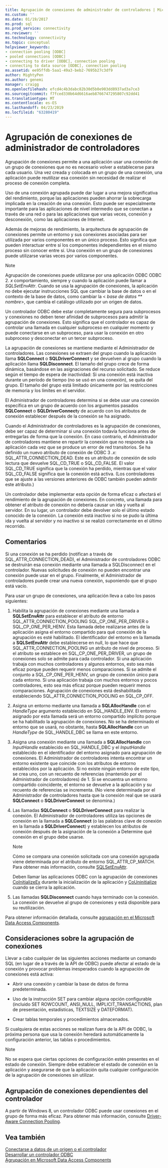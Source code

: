 ```yaml
---
title: Agrupación de conexiones de administrador de controladores | Microsoft Docs
ms.custom: ''
ms.date: 01/19/2017
ms.prod: sql
ms.prod_service: connectivity
ms.reviewer: ''
ms.technology: connectivity
ms.topic: conceptual
helpviewer_keywords:
- connection pooling [ODBC]
- pooled connections [ODBC]
- connecting to driver [ODBC], connection pooling
- connecting to data source [ODBC], connection pooling
ms.assetid: ee95ffdb-5aa1-49a3-beb2-7695b27c3df9
author: MightyPen
ms.author: genemi
manager: craigg
ms.openlocfilehash: efcd4c4b3dabc82b30d5b0e903dd8937ad3a7ce3
ms.sourcegitcommit: f7fced330b64d6616aeb8766747295807c92dd41
ms.translationtype: MT
ms.contentlocale: es-ES
ms.lasthandoff: 04/23/2019
ms.locfileid: "63280419"
---
```

# <a name="driver-manager-connection-pooling"></a>Agrupación de conexiones de administrador de controladores
Agrupación de conexiones permite a una aplicación usar una conexión de un grupo de conexiones que no es necesario volver a establecerse para cada usuario. Una vez creada y colocada en un grupo de una conexión, una aplicación puede reutilizar esa conexión sin necesidad de realizar el proceso de conexión completa.  
  
 Uso de una conexión agrupada puede dar lugar a una mejora significativa del rendimiento, porque las aplicaciones pueden ahorrar la sobrecarga implicada en la creación de una conexión. Esto puede ser especialmente importante para las aplicaciones de nivel intermedio que se conectan a través de una red o para las aplicaciones que varias veces, conexión y desconexión, como las aplicaciones de Internet.  
  
 Además de mejoras de rendimiento, la arquitectura de agrupación de conexiones permite un entorno y sus conexiones asociadas para ser utilizada por varios componentes en un único proceso. Esto significa que pueden interactuar entre sí los componentes independientes en el mismo proceso sin conocer entre sí. Una conexión en un grupo de conexiones puede utilizarse varias veces por varios componentes.  
  
> [!NOTE]
>  Agrupación de conexiones puede utilizarse por una aplicación ODBC ODBC 2. *x* comportamiento, siempre y cuando la aplicación puede llamar a *SQLSetEnvAttr*. Cuando se usa la agrupación de conexiones, la aplicación no debe ejecutar instrucciones SQL que cambiar la base de datos o en el contexto de la base de datos, como cambiar la \< *base de datos ** nombre*>, que cambia el catálogo utilizado por un origen de datos.  


 Un controlador ODBC debe estar completamente segura para subprocesos y conexiones no deben tener afinidad de subprocesos para admitir la agrupación de conexiones. Esto significa que el controlador es capaz de controlar una llamada en cualquier subproceso en cualquier momento y puede conectarse en un subproceso, para usar la conexión en otro subproceso y desconectar en un tercer subproceso.  
  
 La agrupación de conexiones se mantiene mediante el Administrador de controladores. Las conexiones se extraen del grupo cuando la aplicación llama **SQLConnect** o **SQLDriverConnect** y se devuelven al grupo cuando la aplicación llama **SQLDisconnect**. El tamaño del grupo crece de forma dinámica, basándose en las asignaciones del recurso solicitado. Se reduce según el tiempo de espera de inactividad: Si una conexión está inactiva durante un período de tiempo (no se usó en una conexión), se quita del grupo. El tamaño del grupo está limitado únicamente por las restricciones de memoria y los límites en el servidor.  
  
 El Administrador de controladores determina si se debe usar una conexión específica en un grupo de acuerdo con los argumentos pasados **SQLConnect** o **SQLDriverConnect**y de acuerdo con los atributos de conexión establecer después de la conexión se ha asignado.  
  
 Cuando el Administrador de controladores es la agrupación de conexiones, debe ser capaz de determinar si una conexión todavía funciona antes de entregarlas de forma que la conexión. En caso contrario, el Administrador de controladores mantiene en repartir la conexión que no responde a la aplicación cada vez que se produce un error de red transitorios. Se ha definido un nuevo atributo de conexión de ODBC 3 *.x*: SQL_ATTR_CONNECTION_DEAD. Este es un atributo de conexión de solo lectura que devuelve SQL_CD_TRUE o SQL_CD_FALSE. El valor SQL_CD_TRUE significa que la conexión ha perdido, mientras que el valor SQL_CD_FALSE significa que la conexión está activa. (Los controladores que se ajuste a las versiones anteriores de ODBC también pueden admitir este atributo.)  
  
 Un controlador debe implementar esta opción de forma eficaz o afectará el rendimiento de la agrupación de conexiones. En concreto, una llamada para obtener el atributo de conexión no debería causar un ida y vuelta al servidor. En su lugar, un controlador debe devolver solo el último estado conocido de la conexión. La conexión está inactivo si no se pudo la última ida y vuelta al servidor y no inactivo si se realizó correctamente en el último recorrido.  
  
## <a name="remarks"></a>Comentarios  
 Si una conexión se ha perdido (notifican a través de SQL_ATTR_CONNECTION_DEAD), el Administrador de controladores ODBC se destruirán esa conexión mediante una llamada a SQLDisconnect en el controlador. Nuevas solicitudes de conexión no pueden encontrar una conexión puede usar en el grupo. Finalmente, el Administrador de controladores puede crear una nueva conexión, suponiendo que el grupo está vacío.  
  
 Para usar un grupo de conexiones, una aplicación lleva a cabo los pasos siguientes:  
  
1.  Habilita la agrupación de conexiones mediante una llamada a **SQLSetEnvAttr** para establecer el atributo de entorno SQL_ATTR_CONNECTION_POOLING SQL_CP_ONE_PER_DRIVER o SQL_CP_ONE_PER_HENV. Esta llamada debe realizarse antes de la aplicación asigna el entorno compartido para qué conexión de la agrupación es esté habilitado. El identificador del entorno en la llamada a **SQLSetEnvAttr** debe establecerse en null, lo que hace que SQL_ATTR_CONNECTION_POOLING un atributo de nivel de proceso. Si el atributo se establece en SQL_CP_ONE_PER_DRIVER, un grupo de conexiones solo se admite para cada controlador. Si una aplicación trabaja con muchos controladores y algunos entornos, esto sea más eficaz porque pueden requerir menos comparaciones. Si se admite el conjunto a SQL_CP_ONE_PER_HENV, un grupo de conexión único para cada entorno. Si una aplicación trabaja con muchos entornos y pocos controladores, esto sea más eficaz porque pueden requerir menos comparaciones. Agrupación de conexiones está deshabilitada estableciendo SQL_ATTR_CONNECTION_POOLING en SQL_CP_OFF.  
  
2.  Asigna un entorno mediante una llamada a **SQLAllocHandle** con el *HandleType* argumento establecido en SQL_HANDLE_ENV. El entorno asignado por esta llamada será un entorno compartido implícito porque se ha habilitado la agrupación de conexiones. No se ha determinado el entorno que se usará, no obstante, hasta **SQLAllocHandle** con un *HandleType* de SQL_HANDLE_DBC se llama en este entorno.  
  
3.  Asigna una conexión mediante una llamada a **SQLAllocHandle** con *InputHandle* establecido en SQL_HANDLE_DBC y el *InputHandle* establecido en el identificador del entorno asignado para agrupación de conexiones. El Administrador de controladores intenta encontrar un entorno existente que coincide con los atributos de entorno establecidos por la aplicación. Si no existe ningún entorno de este tipo, se crea uno, con un recuento de referencias (mantenido por el Administrador de controladores) de 1. Si se encuentra un entorno compartido coincidente, el entorno se devuelve a la aplicación y su recuento de referencias se incrementa. (No viene determinada por el Administrador de controladores hasta que la conexión real que se usará **SQLConnect** o **SQLDriverConnect** se denomina.)  
  
4.  Las llamadas **SQLConnect** o **SQLDriverConnect** para realizar la conexión. El Administrador de controladores utiliza las opciones de conexión en la llamada a **SQLConnect** (o las palabras clave de conexión en la llamada a **SQLDriverConnect**) y establecen los atributos de conexión después de la asignación de la conexión a Determine qué conexión en el grupo debe usarse.  
  
    > [!NOTE]  
    >  Cómo se compara una conexión solicitada con una conexión agrupada viene determinada por el atributo de entorno SQL_ATTR_CP_MATCH. Para obtener más información, consulte [SQLSetEnvAttr](../../../odbc/reference/syntax/sqlsetenvattr-function.md).  
  
     Deben llamar las aplicaciones ODBC con la agrupación de conexiones [CoInitializeEx](https://go.microsoft.com/fwlink/?LinkID=116307) durante la inicialización de la aplicación y [CoUninitialize](https://go.microsoft.com/fwlink/?LinkId=116310) cuando se cierra la aplicación.  
  
5.  Las llamadas **SQLDisconnect** cuando haya terminado con la conexión. La conexión se devuelve al grupo de conexiones y está disponible para su reutilización.  
  
 Para obtener información detallada, consulte [agrupación en el Microsoft Data Access Components](https://go.microsoft.com/fwlink/?LinkId=120776).  
  
## <a name="connection-pooling-considerations"></a>Consideraciones sobre la agrupación de conexiones  
 Llevar a cabo cualquier de las siguientes acciones mediante un comando SQL (en lugar de a través de la API de ODBC) puede afectar al estado de la conexión y provocar problemas inesperados cuando la agrupación de conexiones está activa:  
  
-   Abrir una conexión y cambiar la base de datos de forma predeterminada.  
  
-   Uso de la instrucción SET para cambiar alguna opción configurable (incluido SET ROWCOUNT, ANSI_NULL, IMPLICIT_TRANSACTIONS, plan de presentación, estadísticas, TEXTSIZE y DATEFORMAT).  
  
-   Crear tablas temporales y procedimientos almacenados.  
  
 Si cualquiera de estas acciones se realizan fuera de la API de ODBC, la próxima persona que usa la conexión heredará automáticamente la configuración anterior, las tablas o procedimientos.  
  
> [!NOTE]  
>  No se espera que ciertas opciones de configuración estén presentes en el estado de conexión. Siempre debe establecer el estado de conexión en la aplicación y asegurarse de que la aplicación quita cualquier configuración de la agrupación de conexiones sin utilizar.  
  
## <a name="driver-aware-connection-pooling"></a>Agrupación de conexiones dependientes del controlador  
 A partir de Windows 8, un controlador ODBC puede usar conexiones en el grupo de forma más eficaz. Para obtener más información, consulte [Driver-Aware Connection Pooling](../../../odbc/reference/develop-app/driver-aware-connection-pooling.md).  
  
## <a name="see-also"></a>Vea también  
 [Conectarse a datos de un origen o el controlador](../../../odbc/reference/develop-app/connecting-to-a-data-source-or-driver.md)   
 [Desarrollar un controlador ODBC](../../../odbc/reference/develop-driver/developing-an-odbc-driver.md)   
 [Agrupación en Microsoft Data Access Components](https://go.microsoft.com/fwlink/?LinkId=120776)

